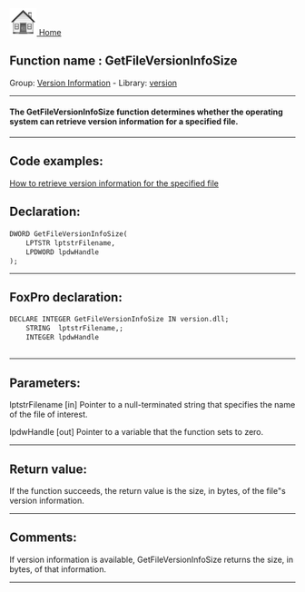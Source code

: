 [<img src="../../images/home.png"> Home ](https://github.com/VFPX/Win32API)  

## Function name : GetFileVersionInfoSize
Group: [Version Information](../../functions_group.md#Version_Information)  -  Library: [version](../../Libraries.md#version)  
***  


#### The GetFileVersionInfoSize function determines whether the operating system can retrieve version information for a specified file.
***  


## Code examples:
[How to retrieve version information for the specified file](../../samples/sample_480.md)  

## Declaration:
```foxpro  
DWORD GetFileVersionInfoSize(
	LPTSTR lptstrFilename,
	LPDWORD lpdwHandle
);  
```  
***  


## FoxPro declaration:
```foxpro  
DECLARE INTEGER GetFileVersionInfoSize IN version.dll;
	STRING  lptstrFilename,;
	INTEGER lpdwHandle
  
```  
***  


## Parameters:
lptstrFilename
[in] Pointer to a null-terminated string that specifies the name of the file of interest.

lpdwHandle
[out] Pointer to a variable that the function sets to zero.   
***  


## Return value:
If the function succeeds, the return value is the size, in bytes, of the file"s version information.  
***  


## Comments:
If version information is available, GetFileVersionInfoSize returns the size, in bytes, of that information.   
  
***  

